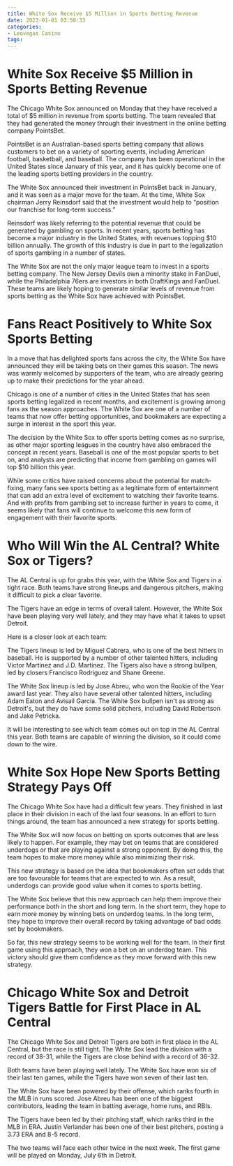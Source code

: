 ```yaml
---
title: White Sox Receive $5 Million in Sports Betting Revenue
date: 2023-01-01 03:50:33
categories:
- Leovegas Casino
tags:
---
```



#  White Sox Receive $5 Million in Sports Betting Revenue

The Chicago White Sox announced on Monday that they have received a total of $5 million in revenue from sports betting. The team revealed that they had generated the money through their investment in the online betting company PointsBet.

PointsBet is an Australian-based sports betting company that allows customers to bet on a variety of sporting events, including American football, basketball, and baseball. The company has been operational in the United States since January of this year, and it has quickly become one of the leading sports betting providers in the country.

The White Sox announced their investment in PointsBet back in January, and it was seen as a major move for the team. At the time, White Sox chairman Jerry Reinsdorf said that the investment would help to “position our franchise for long-term success.”

Reinsdorf was likely referring to the potential revenue that could be generated by gambling on sports. In recent years, sports betting has become a major industry in the United States, with revenues topping $10 billion annually. The growth of this industry is due in part to the legalization of sports gambling in a number of states.

The White Sox are not the only major league team to invest in a sports betting company. The New Jersey Devils own a minority stake in FanDuel, while the Philadelphia 76ers are investors in both DraftKings and FanDuel. These teams are likely hoping to generate similar levels of revenue from sports betting as the White Sox have achieved with PointsBet.

#  Fans React Positively to White Sox Sports Betting

In a move that has delighted sports fans across the city, the White Sox have announced they will be taking bets on their games this season. The news was warmly welcomed by supporters of the team, who are already gearing up to make their predictions for the year ahead.

Chicago is one of a number of cities in the United States that has seen sports betting legalized in recent months, and excitement is growing among fans as the season approaches. The White Sox are one of a number of teams that now offer betting opportunities, and bookmakers are expecting a surge in interest in the sport this year.

The decision by the White Sox to offer sports betting comes as no surprise, as other major sporting leagues in the country have also embraced the concept in recent years. Baseball is one of the most popular sports to bet on, and analysts are predicting that income from gambling on games will top $10 billion this year.

While some critics have raised concerns about the potential for match-fixing, many fans see sports betting as a legitimate form of entertainment that can add an extra level of excitement to watching their favorite teams. And with profits from gambling set to increase further in years to come, it seems likely that fans will continue to welcome this new form of engagement with their favorite sports.

#  Who Will Win the AL Central? White Sox or Tigers?

The AL Central is up for grabs this year, with the White Sox and Tigers in a tight race. Both teams have strong lineups and dangerous pitchers, making it difficult to pick a clear favorite.

The Tigers have an edge in terms of overall talent. However, the White Sox have been playing very well lately, and they may have what it takes to upset Detroit.

Here is a closer look at each team:

The Tigers lineup is led by Miguel Cabrera, who is one of the best hitters in baseball. He is supported by a number of other talented hitters, including Victor Martinez and J.D. Martinez. The Tigers also have a strong bullpen, led by closers Francisco Rodriguez and Shane Greene.

The White Sox lineup is led by Jose Abreu, who won the Rookie of the Year award last year. They also have several other talented hitters, including Adam Eaton and Avisail Garcia. The White Sox bullpen isn't as strong as Detroit's, but they do have some solid pitchers, including David Robertson and Jake Petricka.

It will be interesting to see which team comes out on top in the AL Central this year. Both teams are capable of winning the division, so it could come down to the wire.

#  White Sox Hope New Sports Betting Strategy Pays Off

The Chicago White Sox have had a difficult few years. They finished in last place in their division in each of the last four seasons. In an effort to turn things around, the team has announced a new strategy for sports betting.

The White Sox will now focus on betting on sports outcomes that are less likely to happen. For example, they may bet on teams that are considered underdogs or that are playing against a strong opponent. By doing this, the team hopes to make more money while also minimizing their risk.

This new strategy is based on the idea that bookmakers often set odds that are too favourable for teams that are expected to win. As a result, underdogs can provide good value when it comes to sports betting.

The White Sox believe that this new approach can help them improve their performance both in the short and long term. In the short term, they hope to earn more money by winning bets on underdog teams. In the long term, they hope to improve their overall record by taking advantage of bad odds set by bookmakers.

So far, this new strategy seems to be working well for the team. In their first game using this approach, they won a bet on an underdog team. This victory should give them confidence as they move forward with this new strategy.

#  Chicago White Sox and Detroit Tigers Battle for First Place in AL Central

The Chicago White Sox and Detroit Tigers are both in first place in the AL Central, but the race is still tight. The White Sox lead the division with a record of 38-31, while the Tigers are close behind with a record of 36-32.

Both teams have been playing well lately. The White Sox have won six of their last ten games, while the Tigers have won seven of their last ten.

The White Sox have been powered by their offense, which ranks fourth in the MLB in runs scored. Jose Abreu has been one of the biggest contributors, leading the team in batting average, home runs, and RBIs.

The Tigers have been led by their pitching staff, which ranks third in the MLB in ERA. Justin Verlander has been one of their best pitchers, posting a 3.73 ERA and 8-5 record.

The two teams will face each other twice in the next week. The first game will be played on Monday, July 6th in Detroit.